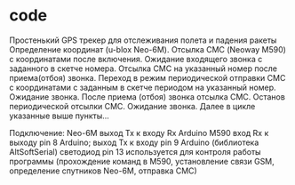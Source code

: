 # code

Простенький GPS трекер для отслеживания полета и падения ракеты
Определение координат (u-blox Neo-6M). 
Отсылка СМС (Neoway M590) с координатами после включения.
Ожидание входящего звонка с заданного в скетче номера.
Отсылка СМС на указанный номер после приема(отбоя) звонка. Переход в режим периодической отправки СМС с координатами с заданным в скетче периодом на указанный номер. Ожидание звонка.
После приема (отбоя) звонка отсылка СМС. Останов периодической отсылки СМС. Ожидание звонка.
Далее в цикле указанные выше пункты...

Подключение:
Neo-6M выход Tx к входу Rx Arduino
M590 вход Rx к выходу pin 8 Arduino; выход Tx к входу pin 9 Arduino (библиотека AltSoftSerial)
светодиод pin 13 используется для контроля работы программы (прохождение команд в M590, установление связи GSM, определение спутников
Neo-6M, отправка СМС)
